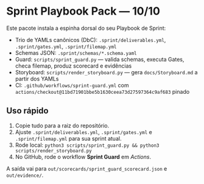 # Sprint Playbook Pack — 10/10
Este pacote instala a espinha dorsal do seu Playbook de Sprint:

- Trio de YAMLs canônicos (DbC): `.sprint/deliverables.yml`, `.sprint/gates.yml`, `.sprint/filemap.yml`
- Schemas JSON: `.sprint/schemas/*.schema.yaml`
- Guard: `scripts/sprint_guard.py` — valida schemas, executa Gates, checa filemap, produz scorecard e evidências
- Storyboard: `scripts/render_storyboard.py` — gera `docs/Storyboard.md` a partir dos YAMLs
- CI: `.github/workflows/sprint-guard.yml` com `actions/checkout@11bd71901bbe5b1630ceea73d27597364c9af683` pinado

## Uso rápido
1) Copie tudo para a raiz do repositório.
2) Ajuste `.sprint/deliverables.yml`, `.sprint/gates.yml` e `.sprint/filemap.yml` para sua sprint atual.
3) Rode local: `python3 scripts/sprint_guard.py && python3 scripts/render_storyboard.py`
4) No GitHub, rode o workflow **Sprint Guard** em *Actions*.

A saída vai para `out/scorecards/sprint_guard_scorecard.json` e `out/evidence/`.
